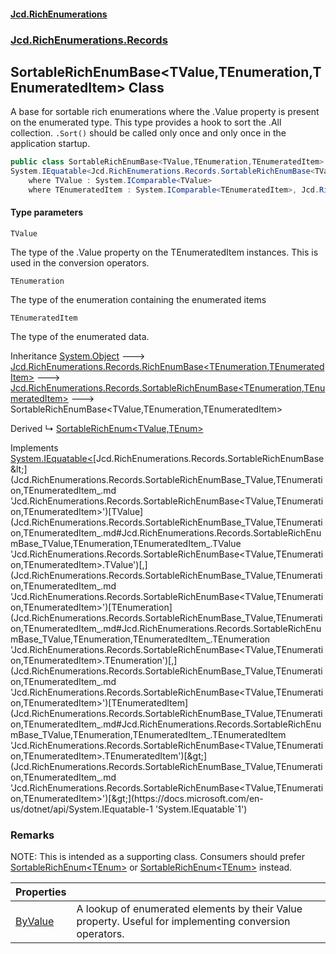 #### [Jcd.RichEnumerations](index.md 'index')

### [Jcd.RichEnumerations.Records](Jcd.RichEnumerations.Records.md 'Jcd.RichEnumerations.Records')

## SortableRichEnumBase<TValue,TEnumeration,TEnumeratedItem> Class

A base for sortable rich enumerations where the .Value property is present on the enumerated type.
This type provides a hook to sort the .All collection. `.Sort()` should be called only once and only once in the
application startup.

```csharp
public class SortableRichEnumBase<TValue,TEnumeration,TEnumeratedItem> : Jcd.RichEnumerations.Records.SortableRichEnumBase<TEnumeration, TEnumeratedItem>,
System.IEquatable<Jcd.RichEnumerations.Records.SortableRichEnumBase<TValue, TEnumeration, TEnumeratedItem>>
    where TValue : System.IComparable<TValue>
    where TEnumeratedItem : System.IComparable<TEnumeratedItem>, Jcd.RichEnumerations.Records.ISortableRichEnumValueProvider<TValue>
```

#### Type parameters

<a name='Jcd.RichEnumerations.Records.SortableRichEnumBase_TValue,TEnumeration,TEnumeratedItem_.TValue'></a>

`TValue`

The type of the .Value property on the TEnumeratedItem instances. This is used in the
conversion operators.

<a name='Jcd.RichEnumerations.Records.SortableRichEnumBase_TValue,TEnumeration,TEnumeratedItem_.TEnumeration'></a>

`TEnumeration`

The type of the enumeration containing the enumerated items

<a name='Jcd.RichEnumerations.Records.SortableRichEnumBase_TValue,TEnumeration,TEnumeratedItem_.TEnumeratedItem'></a>

`TEnumeratedItem`

The type of the enumerated data.

Inheritance [System.Object](https://docs.microsoft.com/en-us/dotnet/api/System.Object 'System.Object') &#129106; [Jcd.RichEnumerations.Records.RichEnumBase&lt;](Jcd.RichEnumerations.Records.RichEnumBase_TEnumeration,TEnumeratedItem_.md 'Jcd.RichEnumerations.Records.RichEnumBase<TEnumeration,TEnumeratedItem>')[TEnumeration](Jcd.RichEnumerations.Records.SortableRichEnumBase_TValue,TEnumeration,TEnumeratedItem_.md#Jcd.RichEnumerations.Records.SortableRichEnumBase_TValue,TEnumeration,TEnumeratedItem_.TEnumeration 'Jcd.RichEnumerations.Records.SortableRichEnumBase<TValue,TEnumeration,TEnumeratedItem>.TEnumeration')[,](Jcd.RichEnumerations.Records.RichEnumBase_TEnumeration,TEnumeratedItem_.md 'Jcd.RichEnumerations.Records.RichEnumBase<TEnumeration,TEnumeratedItem>')[TEnumeratedItem](Jcd.RichEnumerations.Records.SortableRichEnumBase_TValue,TEnumeration,TEnumeratedItem_.md#Jcd.RichEnumerations.Records.SortableRichEnumBase_TValue,TEnumeration,TEnumeratedItem_.TEnumeratedItem 'Jcd.RichEnumerations.Records.SortableRichEnumBase<TValue,TEnumeration,TEnumeratedItem>.TEnumeratedItem')[&gt;](Jcd.RichEnumerations.Records.RichEnumBase_TEnumeration,TEnumeratedItem_.md 'Jcd.RichEnumerations.Records.RichEnumBase<TEnumeration,TEnumeratedItem>') &#129106; [Jcd.RichEnumerations.Records.SortableRichEnumBase&lt;](Jcd.RichEnumerations.Records.SortableRichEnumBase_TEnumeration,TEnumeratedItem_.md 'Jcd.RichEnumerations.Records.SortableRichEnumBase<TEnumeration,TEnumeratedItem>')[TEnumeration](Jcd.RichEnumerations.Records.SortableRichEnumBase_TValue,TEnumeration,TEnumeratedItem_.md#Jcd.RichEnumerations.Records.SortableRichEnumBase_TValue,TEnumeration,TEnumeratedItem_.TEnumeration 'Jcd.RichEnumerations.Records.SortableRichEnumBase<TValue,TEnumeration,TEnumeratedItem>.TEnumeration')[,](Jcd.RichEnumerations.Records.SortableRichEnumBase_TEnumeration,TEnumeratedItem_.md 'Jcd.RichEnumerations.Records.SortableRichEnumBase<TEnumeration,TEnumeratedItem>')[TEnumeratedItem](Jcd.RichEnumerations.Records.SortableRichEnumBase_TValue,TEnumeration,TEnumeratedItem_.md#Jcd.RichEnumerations.Records.SortableRichEnumBase_TValue,TEnumeration,TEnumeratedItem_.TEnumeratedItem 'Jcd.RichEnumerations.Records.SortableRichEnumBase<TValue,TEnumeration,TEnumeratedItem>.TEnumeratedItem')[&gt;](Jcd.RichEnumerations.Records.SortableRichEnumBase_TEnumeration,TEnumeratedItem_.md 'Jcd.RichEnumerations.Records.SortableRichEnumBase<TEnumeration,TEnumeratedItem>') &#129106; SortableRichEnumBase<TValue,TEnumeration,TEnumeratedItem>

Derived
&#8627; [SortableRichEnum&lt;TValue,TEnum&gt;](Jcd.RichEnumerations.Records.SortableRichEnum_TValue,TEnum_.md 'Jcd.RichEnumerations.Records.SortableRichEnum<TValue,TEnum>')

Implements [System.IEquatable&lt;](https://docs.microsoft.com/en-us/dotnet/api/System.IEquatable-1 'System.IEquatable`1')[Jcd.RichEnumerations.Records.SortableRichEnumBase&lt;](Jcd.RichEnumerations.Records.SortableRichEnumBase_TValue,TEnumeration,TEnumeratedItem_.md 'Jcd.RichEnumerations.Records.SortableRichEnumBase<TValue,TEnumeration,TEnumeratedItem>')[TValue](Jcd.RichEnumerations.Records.SortableRichEnumBase_TValue,TEnumeration,TEnumeratedItem_.md#Jcd.RichEnumerations.Records.SortableRichEnumBase_TValue,TEnumeration,TEnumeratedItem_.TValue 'Jcd.RichEnumerations.Records.SortableRichEnumBase<TValue,TEnumeration,TEnumeratedItem>.TValue')[,](Jcd.RichEnumerations.Records.SortableRichEnumBase_TValue,TEnumeration,TEnumeratedItem_.md 'Jcd.RichEnumerations.Records.SortableRichEnumBase<TValue,TEnumeration,TEnumeratedItem>')[TEnumeration](Jcd.RichEnumerations.Records.SortableRichEnumBase_TValue,TEnumeration,TEnumeratedItem_.md#Jcd.RichEnumerations.Records.SortableRichEnumBase_TValue,TEnumeration,TEnumeratedItem_.TEnumeration 'Jcd.RichEnumerations.Records.SortableRichEnumBase<TValue,TEnumeration,TEnumeratedItem>.TEnumeration')[,](Jcd.RichEnumerations.Records.SortableRichEnumBase_TValue,TEnumeration,TEnumeratedItem_.md 'Jcd.RichEnumerations.Records.SortableRichEnumBase<TValue,TEnumeration,TEnumeratedItem>')[TEnumeratedItem](Jcd.RichEnumerations.Records.SortableRichEnumBase_TValue,TEnumeration,TEnumeratedItem_.md#Jcd.RichEnumerations.Records.SortableRichEnumBase_TValue,TEnumeration,TEnumeratedItem_.TEnumeratedItem 'Jcd.RichEnumerations.Records.SortableRichEnumBase<TValue,TEnumeration,TEnumeratedItem>.TEnumeratedItem')[&gt;](Jcd.RichEnumerations.Records.SortableRichEnumBase_TValue,TEnumeration,TEnumeratedItem_.md 'Jcd.RichEnumerations.Records.SortableRichEnumBase<TValue,TEnumeration,TEnumeratedItem>')[&gt;](https://docs.microsoft.com/en-us/dotnet/api/System.IEquatable-1 'System.IEquatable`1')

### Remarks

NOTE: This is intended as a supporting class. Consumers should prefer [SortableRichEnum&lt;TEnum&gt;](Jcd.RichEnumerations.Records.SortableRichEnum_TEnum_.md 'Jcd.RichEnumerations.Records.SortableRichEnum<TEnum>') or
[SortableRichEnum&lt;TEnum&gt;](Jcd.RichEnumerations.Records.SortableRichEnum_TEnum_.md 'Jcd.RichEnumerations.Records.SortableRichEnum<TEnum>') instead.

| Properties                                                                                                                                                                                                    |                                                                                                            |
|:--------------------------------------------------------------------------------------------------------------------------------------------------------------------------------------------------------------|:-----------------------------------------------------------------------------------------------------------|
| [ByValue](Jcd.RichEnumerations.Records.SortableRichEnumBase_TValue,TEnumeration,TEnumeratedItem_.ByValue.md 'Jcd.RichEnumerations.Records.SortableRichEnumBase<TValue,TEnumeration,TEnumeratedItem>.ByValue') | A lookup of enumerated elements by their Value property. Useful for implementing conversion operators. |
